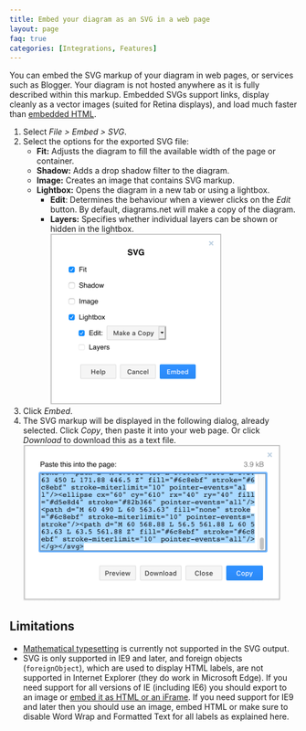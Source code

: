 ```yaml
---
title: Embed your diagram as an SVG in a web page
layout: page
faq: true
categories: [Integrations, Features]
---
```


You can embed the SVG markup of your diagram in web pages, or services such as Blogger. Your diagram is not hosted anywhere as it is fully described within this markup. Embedded SVGs support links, display cleanly as a vector images (suited for Retina displays), and load much faster than [embedded HTML](/doc/faq/embed-html.html).

1. Select _File > Embed > SVG_.
2. Select the options for the exported SVG file:
   * **Fit:** Adjusts the diagram to fill the available width of the page or container.
   * **Shadow:** Adds a drop shadow filter to the diagram.
   * **Image:** Creates an image that contains SVG markup.
   * **Lightbox:** Opens the diagram in a new tab or using a lightbox.
      * **Edit**: Determines the behaviour when a viewer clicks on the _Edit_ button. By default, diagrams.net will make a copy of the diagram.
      * **Layers:** Specifies whether individual layers can be shown or hidden in the lightbox.
    <br /><img src="/assets/img/blog/embed-svg.png" style="width=100%;max-width:300px;height:auto;" alt="Options available when you export your diagram to embeddable SVG markup">
3. Click _Embed_.
4. The SVG markup will be displayed in the following dialog, already selected. Click _Copy_, then paste it into your web page. Or click _Download_ to download this as a text file.
<br /><img src="/assets/img/blog/embed-svg-copy.png" style="width=100%;max-width:450px;height:auto;" alt="Copy the embeddable SVG markup into your HTML page">

## Limitations

* [Mathematical typesetting](/blog/maths-in-diagrams.html) is currently not supported in the SVG output.
* SVG is only supported in IE9 and later, and foreign objects (``foreignObject``), which are used to display HTML labels, are not supported in Internet Explorer (they do work in Microsoft Edge). If you need support for all versions of IE (including IE6) you should export to an image or [embed it as HTML or an iFrame](/doc/faq/embed-html.html). If you need support for IE9 and later then you should use an image, embed HTML or make sure to disable Word Wrap and Formatted Text for all labels as explained here.
